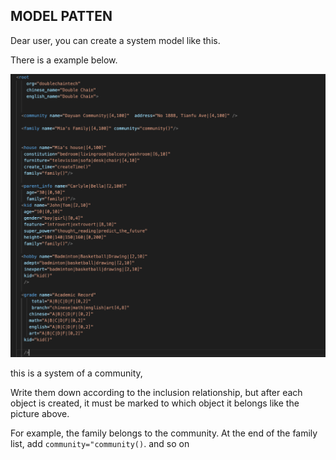 
## MODEL PATTEN ##

Dear user, you can create a system model like this.  

There is a example below. 

![](images/model-patten.png)

this is a system of a community, 

Write them down according to the inclusion relationship, but after each object is created, it must be marked to which object it belongs like the picture above.  

For example, the family belongs to the community. At the end of the family list, add `community="community()`. and so on


